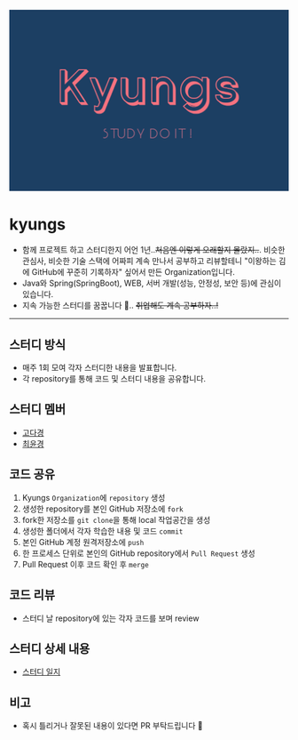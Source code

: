 ![logo](./image/kyungs-main-logo.png)

# kyungs
- 함께 프로젝트 하고 스터디한지 어언 1년..~~처음엔 이렇게 오래할지 몰랐지..~~. 비슷한 관심사, 비슷한 기술 스택에 어짜피 계속 만나서 공부하고 리뷰할테니 "이왕하는 김에 GitHub에 꾸준히 기록하자" 싶어서 만든 Organization입니다. 
- Java와 Spring(SpringBoot), WEB, 서버 개발(성능, 안정성, 보안 등)에 관심이 있습니다.
- 지속 가능한 스터디를 꿈꿉니다 🙌.. ~~취업해도 계속 공부하자..!~~

--- 

## 스터디 방식 
- 매주 1회 모여 각자 스터디한 내용을 발표합니다.
- 각 repository를 통해 코드 및 스터디 내용을 공유합니다. 

## 스터디 멤버 
- [고다경](https://github.com/koda93)
- [최윤경](https://github.com/choiyk)

## 코드 공유
1. Kyungs `Organization`에 `repository` 생성
2. 생성한 repository를 본인 GitHub 저장소에 `fork` 
3. fork한 저장소를 `git clone`을 통해 local 작업공간을 생성 
4. 생성한 폴더에서 각자 학습한 내용 및 코드 `commit`
5. 본인 GitHub 계정 원격저장소에 `push`
5. 한 프로세스 단위로 본인의 GitHub repository에서 `Pull Request` 생성 
6. Pull Request 이후 코드 확인 후 `merge`

## 코드 리뷰 
- 스터디 날 repository에 있는 각자 코드를 보며 review

## 스터디 상세 내용 
- [스터디 일지](./log/)

## 비고 
- 혹시 틀리거나 잘못된 내용이 있다면 PR 부탁드립니다 🙏

<br>